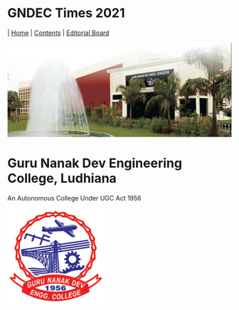 # GNDEC Times  2021

| [Home](README.md) | [Contents](Content/CoverPage/Contents.md) | [Editorial Board](EditorialBoard.md)

![GNDEC](Content/CoverPage/Images/GNDEC.png)
# Guru Nanak Dev Engineering College, Ludhiana
An Autonomous College Under UGC Act 1956

![logo](Content/CoverPage/Images/logo.png)
